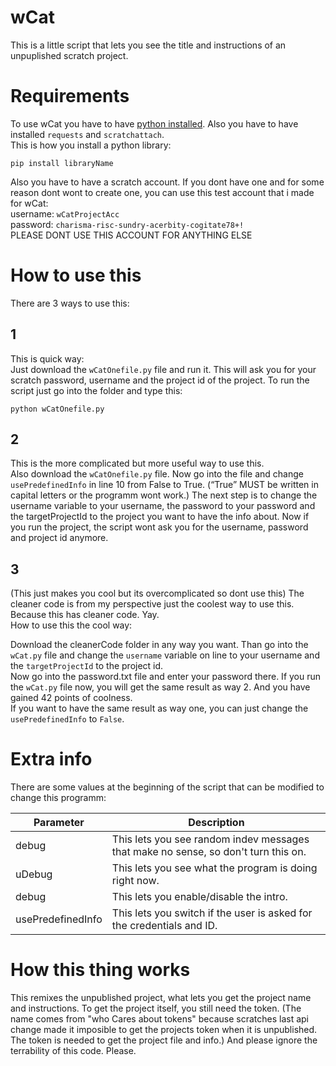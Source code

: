 # wCat
This is a little script that lets you see the title and instructions of an unpuplished scratch project.
# Requirements
To use wCat you have to have [python installed](https://www.python.org/downloads/).
Also you have to have installed `requests` and `scratchattach`.   
This is how you install a python library:
```
pip install libraryName
```

Also you have to have a scratch account. If you dont have one and for some reason dont wont to create one, you can use this test account that i made for wCat:  
username: `wCatProjectAcc`  
password: `charisma-risc-sundry-acerbity-cogitate78+!`  
PLEASE DONT USE THIS ACCOUNT FOR ANYTHING ELSE

# How to use this
There are 3 ways to use this:

## 1
This is quick way:  
Just download the `wCatOnefile.py` file and run it. This will ask you for your scratch password, username and the project id of the project.
To run the script just go into the folder and type this:
```
python wCatOnefile.py
```
## 2
This is the more complicated but more useful way to use this.  
Also download the `wCatOnefile.py` file.
Now go into the file and change `usePredefinedInfo` in line 10 from False to True. (“True” MUST be written in capital letters or the programm wont work.)
The next step is to change the username variable to your username, the password to your password and the targetProjectId to the project you want to have the info about.
Now if you run the project, the script wont ask you for the username, password and project id anymore.

## 3
(This just makes you cool but its overcomplicated so dont use this)
The cleaner code is from my perspective just the coolest way to use this.  
Because this has cleaner code. Yay.  
How to use this the cool way:  

Download the cleanerCode folder in any way you want. Than go into the `wCat.py` file and change the `username` variable on line  to your username and the `targetProjectId` to the project id.  
Now go into the password.txt file and enter your password there.
If you run the `wCat.py` file now, you will get the same result as way 2. And you have gained 42 points of coolness.  
If you want to have the same result as way one, you can just change the `usePredefinedInfo` to `False`.

# Extra info
There are some values at the beginning of the script that can be modified to change this programm:

| Parameter           | Description                                                                                           |
|---------------------|-------------------------------------------------------------------------------------------------------|
| debug               | This lets you see random indev messages that make no sense, so don't turn this on.                   |
| uDebug              | This lets you see what the program is doing right now.                                                |
| debug               | This lets you enable/disable the intro.                                                               |
| usePredefinedInfo   | This lets you switch if the user is asked for the credentials and ID.                                 |

# How this thing works
This remixes the unpublished project, what lets you get the project name and instructions. To get the project itself, you still need the token.
(The name comes from "who Cares about tokens" because scratches last api change made it imposible to get the projects token when it is unpublished. The token is needed to get the project file and info.)
And please ignore the terrability of this code. Please.
